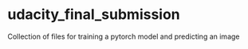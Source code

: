 # udacity_final_submission
Collection of files for training a pytorch model and predicting an image
